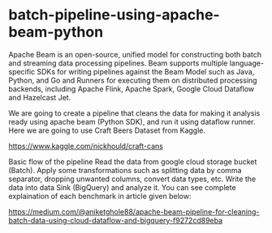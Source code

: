 # batch-pipeline-using-apache-beam-python
Apache Beam is an open-source, unified model for constructing both batch and streaming data processing pipelines. Beam supports multiple language-specific SDKs for writing pipelines against the Beam Model such as Java, Python, and Go and Runners for executing them on distributed processing backends, including Apache Flink, Apache Spark, Google Cloud Dataflow and Hazelcast Jet.

We are going to create a pipeline that cleans the data for making it analysis ready using apache beam (Python SDK), and run it using dataflow runner. Here we are going to use Craft Beers Dataset from Kaggle.

https://www.kaggle.com/nickhould/craft-cans

Basic flow of the pipeline
Read the data from google cloud storage bucket (Batch). 
Apply some transformations such as splitting data by comma separator, dropping unwanted columns, convert data types, etc.
Write the data into data Sink (BigQuery) and analyze it.
You can see complete explaination of each benchmark in article given below:

https://medium.com/@aniketghole88/apache-beam-pipeline-for-cleaning-batch-data-using-cloud-dataflow-and-bigquery-f9272cd89eba

